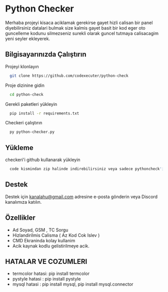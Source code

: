 
# Python Checker 

Merhaba projeyi kisaca aciklamak gerekirse gayet hizli calisan bir panel diyebilirsiniz datalari bulmak size kalmis gayet basit bir kod eger oto guncelleme kodunu silmezseniz surekli olarak guncel tutmaya calisacagim yeni seyler ekleyerek.

## Bilgisayarınızda Çalıştırın

Projeyi klonlayın

```bash
  git clone https://github.com/codexecuter/python-check
```

Proje dizinine gidin

```bash
  cd python-check
```

Gerekli paketleri yükleyin

```bash
  pip install -r requirements.txt
```

Checkeri çalıştırın

```bash
  py python-checker.py
```

  
## Yükleme 

checkeri'i github kullanarak yükleyin

```bash 
  code kismindan zip halinde indirebilirsiniz veya sadece pythoncheck'i indiribelirsiniz.
```
    
## Destek

Destek için kanalahu@gmail.com adresine e-posta gönderin veya Discord kanalımıza katılın.

  
## Özellikler

- Ad Soyad, GSM , TC Sorgu
- Hizlandirilmis Calisma ( Az Kod Cok Islev )
- CMD Ekraninda kolay kullanim
- Acik kaynak kodlu gelistirilmeye acik.


## HATALAR VE COZUMLERI

- termcolor hatasi: pip install termcolor
- pystyle hatasi : pip install pystyle
- mysql hatasi : pip install mysql, pip install mysql.connector



  
